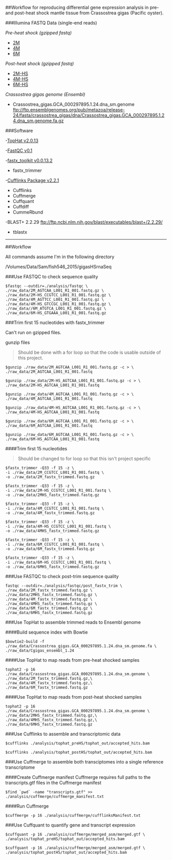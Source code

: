##Workflow for reproducing differential gene expression analysis in pre- and post-heat shock mantle tissue from Crassostrea gigas (Pacific oyster).

###Illumina FASTQ Data (single-end reads)

*Pre-heat shock (gzipped fastq)*

* [2M](http://owl.fish.washington.edu/nightingales/C_gigas/2M_AGTCAA_L001_R1_001.fastq.gz)
* [4M](http://owl.fish.washington.edu/nightingales/C_gigas/4M_AGTTCC_L001_R1_001.fastq.gz)
* [6M](http://owl.fish.washington.edu/nightingales/C_gigas/6M_ATGTCA_L001_R1_001.fastq.gz)

*Post-heat shock (gzipped fastq)*

* [2M-HS](http://owl.fish.washington.edu/nightingales/C_gigas/2M-HS_CCGTCC_L001_R1_001.fastq.gz)
* [4M-HS](http://owl.fish.washington.edu/nightingales/C_gigas/4M-HS_GTCCGC_L001_R1_001.fastq.gz)
* [6M-HS](http://owl.fish.washington.edu/nightingales/C_gigas/6M-HS_GTGAAA_L001_R1_001.fastq.gz)


*Crassostrea gigas genome (Ensembl)*

* Crassostrea_gigas.GCA_000297895.1.24.dna_sm.genome
ftp://ftp.ensemblgenomes.org/pub/metazoa/release-24/fasta/crassostrea_gigas/dna/Crassostrea_gigas.GCA_000297895.1.24.dna_sm.genome.fa.gz


###Software

-[TopHat v2.0.13](http://ccb.jhu.edu/software/tophat/index.shtml)

-[FastQC v0.1](http://www.bioinformatics.babraham.ac.uk/projects/fastqc/)

-[fastx_toolkit v0.0.13.2](http://hannonlab.cshl.edu/fastx_toolkit/index.html)

* fastx_trimmer

-[Cufflinks Package v2.2.1](http://cole-trapnell-lab.github.io/cufflinks/install/)

* Cufflinks
* Cuffmerge
* Cuffquant
* Cuffdiff
* CummeRbund

-BLAST+ 2.2.29 ftp://ftp.ncbi.nlm.nih.gov/blast/executables/blast+/2.2.29/

* tblastx

---

##Workflow

All commands assume I'm in the following directory

/Volumes/Data/Sam/fish546_2015/gigasHSrnaSeq

###Use FASTQC to check sequence quality

```
$fastqc --outdir=./analysis/fastqc \
./raw_data/2M_AGTCAA_L001_R1_001.fastq.gz \
./raw_data/2M-HS_CCGTCC_L001_R1_001.fastq.gz \
./raw_data/4M_AGTTCC_L001_R1_001.fastq.gz \
./raw_data/4M-HS_GTCCGC_L001_R1_001.fastq.gz \
./raw_data//6M_ATGTCA_L001_R1_001.fastq.gz \
./raw_data/6M-HS_GTGAAA_L001_R1_001.fastq.gz
```

###Trim first 15 nucleotides with fastx_trimmer

Can't run on gzipped files.

gunzip files

>Should be done with a for loop
>so that the code is usable outside of this project.

```
$gunzip ./raw_data/2M_AGTCAA_L001_R1_001.fastq.gz -c > \
./raw_data/2M_AGTCAA_L001_R1_001.fastq
```

```
$gunzip ./raw_data/2M-HS_AGTCAA_L001_R1_001.fastq.gz -c > \
./raw_data/2M-HS_AGTCAA_L001_R1_001.fastq

```


```
$gunzip ./raw_data/4M_AGTCAA_L001_R1_001.fastq.gz -c > \
./raw_data/4M_AGTCAA_L001_R1_001.fastq

```


```
$gunzip ./raw_data/4M-HS_AGTCAA_L001_R1_001.fastq.gz -c > \
./raw_data/4M-HS_AGTCAA_L001_R1_001.fastq
```


```
$gunzip ./raw_data/6M_AGTCAA_L001_R1_001.fastq.gz -c > \
./raw_data/6M_AGTCAA_L001_R1_001.fastq
```


```
$gunzip ./raw_data/6M_AGTCAA_L001_R1_001.fastq.gz -c > \
./raw_data/6M-HS_AGTCAA_L001_R1_001.fastq
```

####Trim first 15 nucleotides

>Should be changed to for loop
>so that this isn't project specific

```
$fastx_trimmer -Q33 -f 15 -z \
-i ./raw_data/2M_CCGTCC_L001_R1_001.fastq \
-o ./raw_data/2M_fastx_trimmed.fastq.gz
```


```
$fastx_trimmer -Q33 -f 15 -z \
-i ./raw_data/2M-HS_CCGTCC_L001_R1_001.fastq \
-o ./raw_data/2MHS_fastx_trimmed.fastq.gz
```


```
$fastx_trimmer -Q33 -f 15 -z \
-i ./raw_data/4M_CCGTCC_L001_R1_001.fastq \
-o ./raw_data/4M_fastx_trimmed.fastq.gz
```


```
$fastx_trimmer -Q33 -f 15 -z \
-i ./raw_data/4M-HS_CCGTCC_L001_R1_001.fastq \
-o ./raw_data/4MHS_fastx_trimmed.fastq.gz
```


```
$fastx_trimmer -Q33 -f 15 -z \
-i ./raw_data/6M_CCGTCC_L001_R1_001.fastq \
-o ./raw_data/6M_fastx_trimmed.fastq.gz
```


```
$fastx_trimmer -Q33 -f 15 -z \
-i ./raw_data/6M-HS_CCGTCC_L001_R1_001.fastq \
-o ./raw_data/6MHS_fastx_trimmed.fastq.gz
```

###Use FASTQC to check post-trim sequence quality

```
fastqc --outdir=./analysis/fastqc/post_fastx_trim \
./raw_data/2M_fastx_trimmed.fastq.gz \
./raw_data/2MHS_fastx_trimmed.fastq.gz \
./raw_data/4M_fastx_trimmed.fastq.gz \
./raw_data/4MHS_fastx_trimmed.fastq.gz \
./raw_data/6M_fastx_trimmed.fastq.gz \
./raw_data/6MHS_fastx_trimmed.fastq.gz
```

###Use TopHat to assemble trimmed reads to Ensembl genome

####Build sequence index with Bowtie

```
$bowtie2-build -f ./raw_data/Crassostrea_gigas.GCA_000297895.1.24.dna_sm.genome.fa \
./raw_data/Cgigas_ensembl_1.24
```

####Use TopHat to map reads from  pre-heat shocked samples

```
tophat2 -p 16 ./raw_data/Crassostrea_gigas.GCA_000297895.1.24.dna_sm.genome \
./raw_data/2M_fastx_trimmed.fastq.gz,\
./raw_data/4M_fastx_trimmed.fastq.gz,\
./raw_data/6M_fastx_trimmed.fastq.gz
```

####Use TopHat to map reads from post-heat shocked samples

```
tophat2 -p 16 ./raw_data/Crassostrea_gigas.GCA_000297895.1.24.dna_sm.genome \
./raw_data/2MHS_fastx_trimmed.fastq.gz,\
./raw_data/4MHS_fastx_trimmed.fastq.gz,\
./raw_data/6MHS_fastx_trimmed.fastq.gz
```

###Use Cufflinks to assemble and transcriptomic data

```
$cufflinks ./analysis/tophat_preHS/tophat_out/accepted_hits.bam
```


```
$cufflinks ./analysis/tophat_postHS/tophat_out/accepted_hits.bam
```

###Use Cuffmerge to assemble both transciptomes into a single reference transcriptome

####Create Cuffmerge manifest
Cuffmerge requires full paths to the transcripts.gtf files in the Cuffmerge manifest

```
$find `pwd` -name "transcripts.gtf" >> ./analysis/cuffmerge/cuffmerge_manifest.txt
```

####Run Cuffmerge

```
$cuffmerge -p 16 ./analysis/cuffmerge/cufflinksManifest.txt
```

###Use Cuffquant to quantify gene and transcript expression

```
$cuffquant -p 16 ./analysis/cuffmerge/merged_asm/merged.gtf \
./analysis/tophat_preHS/tophat_out/accepted_hits.bam
```

```
$cuffquant -p 16 ./analysis/cuffmerge/merged_asm/merged.gtf \
./analysis/tophat_postHS/tophat_out/accepted_hits.bam
```
